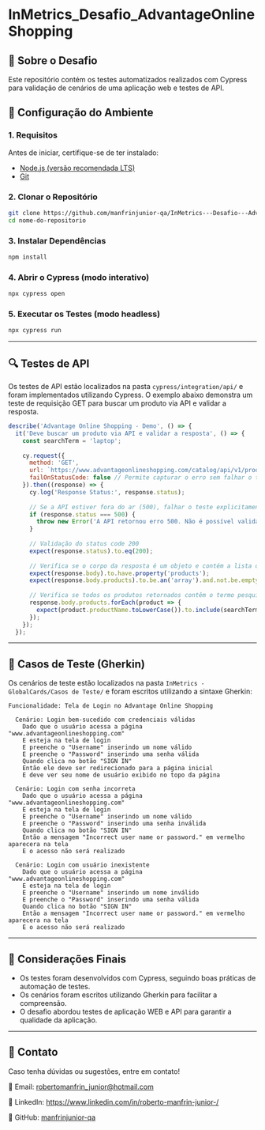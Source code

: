 # InMetrics_Desafio_AdvantageOnlineShopping

## 📌 Sobre o Desafio
Este repositório contém os testes automatizados realizados com Cypress para validação de cenários de uma aplicação web e testes de API.

## 🚀 Configuração do Ambiente

### 1. Requisitos
Antes de iniciar, certifique-se de ter instalado:
- [Node.js (versão recomendada LTS)](https://nodejs.org/)
- [Git](https://git-scm.com/)

### 2. Clonar o Repositório
```bash
git clone https://github.com/manfrinjunior-qa/InMetrics---Desafio---Advantage-Online-Shopping.git
cd nome-do-repositorio
```

### 3. Instalar Dependências
```bash
npm install
```

### 4. Abrir o Cypress (modo interativo)
```bash
npx cypress open
```

### 5. Executar os Testes (modo headless)
```bash
npx cypress run
```

---

## 🔍 Testes de API
Os testes de API estão localizados na pasta `cypress/integration/api/` e foram implementados utilizando Cypress. O exemplo abaixo demonstra um teste de requisição GET para buscar um produto via API e validar a resposta.
```javascript
describe('Advantage Online Shopping - Demo', () => {
  it('Deve buscar um produto via API e validar a resposta', () => {
    const searchTerm = 'laptop';
    
    cy.request({
      method: 'GET',
      url: `https://www.advantageonlineshopping.com/catalog/api/v1/products/search`,
      failOnStatusCode: false // Permite capturar o erro sem falhar o teste imediatamente
    }).then((response) => {
      cy.log('Response Status:', response.status);
      
      // Se a API estiver fora do ar (500), falhar o teste explicitamente
      if (response.status === 500) {
        throw new Error('A API retornou erro 500. Não é possível validar a busca.');
      }
  
      // Validação do status code 200
      expect(response.status).to.eq(200);
  
      // Verifica se o corpo da resposta é um objeto e contém a lista de produtos
      expect(response.body).to.have.property('products');
      expect(response.body.products).to.be.an('array').and.not.be.empty;
  
      // Verifica se todos os produtos retornados contêm o termo pesquisado no nome
      response.body.products.forEach(product => {
        expect(product.productName.toLowerCase()).to.include(searchTerm);
      });
    });
  });
```

---

## 📜 Casos de Teste (Gherkin)
Os cenários de teste estão localizados na pasta `InMetrics - GlobalCards/Casos de Teste/` e foram escritos utilizando a sintaxe Gherkin:

```gherkin
Funcionalidade: Tela de Login no Advantage Online Shopping

  Cenário: Login bem-sucedido com credenciais válidas
    Dado que o usuário acessa a página "www.advantageonlineshopping.com"
    E esteja na tela de login
    E preenche o "Username" inserindo um nome válido
    E preenche o "Password" inserindo uma senha válida
    Quando clica no botão "SIGN IN"
    Então ele deve ser redirecionado para a página inicial
    E deve ver seu nome de usuário exibido no topo da página

  Cenário: Login com senha incorreta
    Dado que o usuário acessa a página "www.advantageonlineshopping.com"
    E esteja na tela de login
    E preenche o "Username" inserindo um nome válido
    E preenche o "Password" inserindo uma senha inválida
    Quando clica no botão "SIGN IN"
    Então a mensagem "Incorrect user name or password." em vermelho aparecera na tela
    E o acesso não será realizado

  Cenário: Login com usuário inexistente
    Dado que o usuário acessa a página "www.advantageonlineshopping.com"
    E esteja na tela de login
    E preenche o "Username" inserindo um nome inválido
    E preenche o "Password" inserindo uma senha válida
    Quando clica no botão "SIGN IN"
    Então a mensagem "Incorrect user name or password." em vermelho aparecera na tela
    E o acesso não será realizado
```

---

## 📌 Considerações Finais
- Os testes foram desenvolvidos com Cypress, seguindo boas práticas de automação de testes.
- Os cenários foram escritos utilizando Gherkin para facilitar a compreensão.
- O desafio abordou testes de aplicação WEB e API para garantir a qualidade da aplicação.

---

## 📎 Contato
Caso tenha dúvidas ou sugestões, entre em contato!

📧 Email: robertomanfrin_junior@hotmail.com

🔗 LinkedIn: https://www.linkedin.com/in/roberto-manfrin-junior-/

🐙 GitHub: [manfrinjunior-qa](https://github.com/manfrinjunior-qa)

